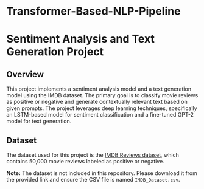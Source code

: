 # Transformer-Based-NLP-Pipeline

# Sentiment Analysis and Text Generation Project

## Overview
This project implements a sentiment analysis model and a text generation model using the IMDB dataset. The primary goal is to classify movie reviews as positive or negative and generate contextually relevant text based on given prompts. The project leverages deep learning techniques, specifically an LSTM-based model for sentiment classification and a fine-tuned GPT-2 model for text generation.

## Dataset
The dataset used for this project is the [IMDB Reviews dataset](https://www.kaggle.com/datasets/lakshmi25npathi/imdb-dataset-of-50k-movie-reviews), which contains 50,000 movie reviews labeled as positive or negative. 

**Note:** The dataset is not included in this repository. Please download it from the provided link and ensure the CSV file is named `IMDB_Dataset.csv`.

